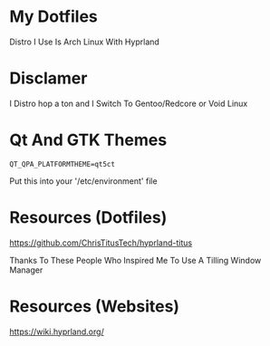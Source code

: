 # My Dotfiles

Distro I Use Is Arch Linux With Hyprland

# Disclamer 
I Distro hop a ton and I Switch To Gentoo/Redcore or Void Linux

# Qt And GTK Themes
```
QT_QPA_PLATFORMTHEME=qt5ct 
```
Put this into your '/etc/environment' file

# Resources (Dotfiles)
https://github.com/ChrisTitusTech/hyprland-titus

Thanks To These People Who Inspired Me To Use A Tilling Window Manager

# Resources (Websites)
https://wiki.hyprland.org/

